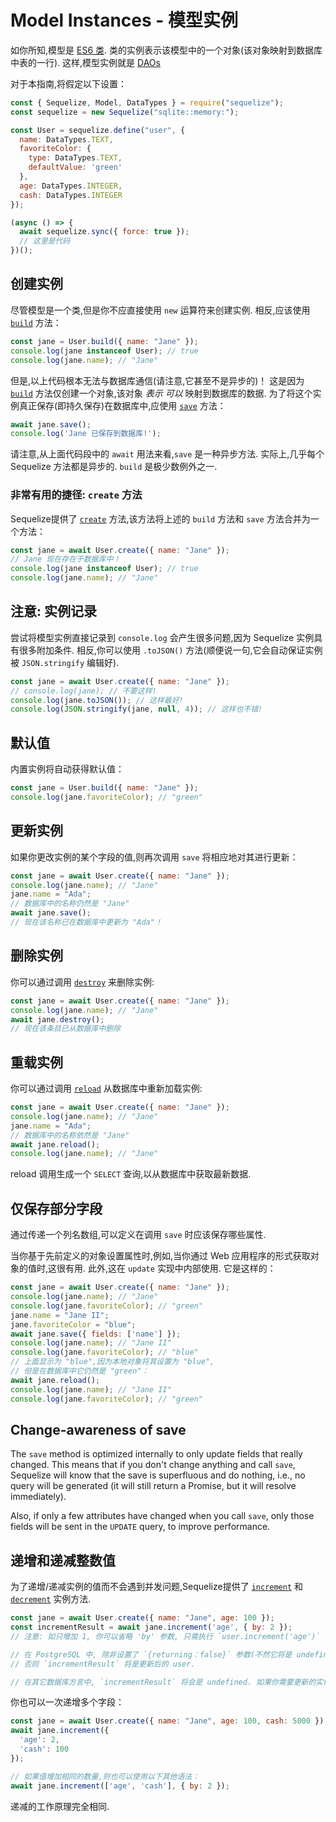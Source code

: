 # Model Instances - 模型实例

如你所知,模型是 [ES6 类](https://developer.mozilla.org/en-US/docs/Web/JavaScript/Reference/Classes). 类的实例表示该模型中的一个对象(该对象映射到数据库中表的一行). 这样,模型实例就是 [DAOs](https://en.wikipedia.org/wiki/Data_access_object)

对于本指南,将假定以下设置：

```js
const { Sequelize, Model, DataTypes } = require("sequelize");
const sequelize = new Sequelize("sqlite::memory:");

const User = sequelize.define("user", {
  name: DataTypes.TEXT,
  favoriteColor: {
    type: DataTypes.TEXT,
    defaultValue: 'green'
  },
  age: DataTypes.INTEGER,
  cash: DataTypes.INTEGER
});

(async () => {
  await sequelize.sync({ force: true });
  // 这里是代码
})();
```

## 创建实例

尽管模型是一个类,但是你不应直接使用 `new` 运算符来创建实例. 相反,应该使用 [`build`](https://sequelize.org/master/class/lib/model.js~Model.html#static-method-build) 方法：

```js
const jane = User.build({ name: "Jane" });
console.log(jane instanceof User); // true
console.log(jane.name); // "Jane"
```

但是,以上代码根本无法与数据库通信(请注意,它甚至不是异步的)！ 这是因为 [`build`](https://sequelize.org/master/class/lib/model.js~Model.html#static-method-build) 方法仅创建一个对象,该对象 *表示* *可以* 映射到数据库的数据. 为了将这个实例真正保存(即持久保存)在数据库中,应使用 [`save`](https://sequelize.org/master/class/lib/model.js~Model.html#instance-method-save) 方法：

```js
await jane.save();
console.log('Jane 已保存到数据库!');
```

请注意,从上面代码段中的 `await` 用法来看,`save` 是一种异步方法. 实际上,几乎每个 Sequelize 方法都是异步的. `build` 是极少数例外之一.

### 非常有用的捷径: `create` 方法

Sequelize提供了 [`create`](https://sequelize.org/master/class/lib/model.js~Model.html#static-method-create) 方法,该方法将上述的 `build` 方法和 `save` 方法合并为一个方法：

```js
const jane = await User.create({ name: "Jane" });
// Jane 现在存在于数据库中！
console.log(jane instanceof User); // true
console.log(jane.name); // "Jane"
```

## 注意: 实例记录

尝试将模型实例直接记录到 `console.log` 会产生很多问题,因为 Sequelize 实例具有很多附加条件. 相反,你可以使用 `.toJSON()` 方法(顺便说一句,它会自动保证实例被 `JSON.stringify` 编辑好).

```js
const jane = await User.create({ name: "Jane" });
// console.log(jane); // 不要这样!
console.log(jane.toJSON()); // 这样最好!
console.log(JSON.stringify(jane, null, 4)); // 这样也不错!
```

## 默认值

内置实例将自动获得默认值：

```js
const jane = User.build({ name: "Jane" });
console.log(jane.favoriteColor); // "green"
```

## 更新实例

如果你更改实例的某个字段的值,则再次调用 `save` 将相应地对其进行更新：

```js
const jane = await User.create({ name: "Jane" });
console.log(jane.name); // "Jane"
jane.name = "Ada";
// 数据库中的名称仍然是 "Jane"
await jane.save();
// 现在该名称已在数据库中更新为 "Ada"！
```

## 删除实例

你可以通过调用 [`destroy`](https://sequelize.org/master/class/lib/model.js~Model.html#instance-method-destroy) 来删除实例:

```js
const jane = await User.create({ name: "Jane" });
console.log(jane.name); // "Jane"
await jane.destroy();
// 现在该条目已从数据库中删除
```

## 重载实例

你可以通过调用 [`reload`](https://sequelize.org/master/class/lib/model.js~Model.html#instance-method-reload) 从数据库中重新加载实例:

```js
const jane = await User.create({ name: "Jane" });
console.log(jane.name); // "Jane"
jane.name = "Ada";
// 数据库中的名称依然是 "Jane"
await jane.reload();
console.log(jane.name); // "Jane"
```

reload 调用生成一个 `SELECT` 查询,以从数据库中获取最新数据.

## 仅保存部分字段

通过传递一个列名数组,可以定义在调用 `save` 时应该保存哪些属性.

当你基于先前定义的对象设置属性时,例如,当你通过 Web 应用程序的形式获取对象的值时,这很有用. 此外,这在 `update` 实现中内部使用. 它是这样的：

```js
const jane = await User.create({ name: "Jane" });
console.log(jane.name); // "Jane"
console.log(jane.favoriteColor); // "green"
jane.name = "Jane II";
jane.favoriteColor = "blue";
await jane.save({ fields: ['name'] });
console.log(jane.name); // "Jane II"
console.log(jane.favoriteColor); // "blue"
// 上面显示为 "blue",因为本地对象将其设置为 "blue",
// 但是在数据库中它仍然是 "green"：
await jane.reload();
console.log(jane.name); // "Jane II"
console.log(jane.favoriteColor); // "green"
```

## Change-awareness of save

The `save` method is optimized internally to only update fields that really changed. This means that if you don't change anything and call `save`, Sequelize will know that the save is superfluous and do nothing, i.e., no query will be generated (it will still return a Promise, but it will resolve immediately).

Also, if only a few attributes have changed when you call `save`, only those fields will be sent in the `UPDATE` query, to improve performance.

## 递增和递减整数值

为了递增/递减实例的值而不会遇到并发问题,Sequelize提供了 [`increment`](https://sequelize.org/master/class/lib/model.js~Model.html#instance-method-increment) 和 [`decrement`](https://sequelize.org/master/class/lib/model.js~Model.html#instance-method-decrement) 实例方法.

```js
const jane = await User.create({ name: "Jane", age: 100 });
const incrementResult = await jane.increment('age', { by: 2 });
// 注意: 如只增加 1, 你可以省略 'by' 参数, 只需执行 `user.increment('age')`

// 在 PostgreSQL 中, 除非设置了 `{returning：false}` 参数(不然它将是 undefined),
// 否则 `incrementResult` 将是更新后的 user.

// 在其它数据库方言中, `incrementResult` 将会是 undefined. 如果你需要更新的实例, 你需要调用 `user.reload()`.
```

你也可以一次递增多个字段：

```js
const jane = await User.create({ name: "Jane", age: 100, cash: 5000 });
await jane.increment({
  'age': 2,
  'cash': 100
});

// 如果值增加相同的数量,则也可以使用以下其他语法：
await jane.increment(['age', 'cash'], { by: 2 });
```

递减的工作原理完全相同.